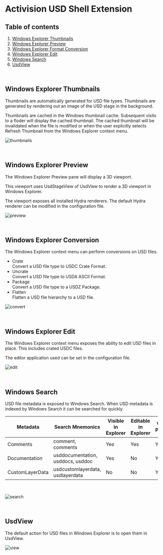 Activision USD Shell Extension
==============================

Table of contents
-----------------

1. [Windows Explorer Thumbnails](#thumbnails)
2. [Windows Explorer Preview](#preview)
3. [Windows Explorer Format Conversion](#conversion)
4. [Windows Explorer Edit](#edit)
5. [Windows Search](#search)
6. [UsdView](#usdview)

<BR>  

Windows Explorer Thumbnails <a name="thumbnails"></a>
---------------------------

Thumbnails are automatically generated for USD file types. Thumbnails are generated by rendering out an image of the USD stage in the background.

Thumbnails are cached in the Windows thumbnail cache. Subsequent visits to a floder will display the cached thumbnail. The cached thumbnail will be invalidated when the file is modified or when the user explicitly selects Refresh Thumbnail from the Windows Explorer context menu.

![thumbnails][thumbnails]

<BR>  

Windows Explorer Preview <a name="preview"></a>
------------------------

The Windows Explorer Preview pane will display a 3D viewport. 

This viewport uses UsdStageView of UsdView to render a 3D viewport in Windows Explorer.

The viewport exposes all installed Hydra renderers. The default Hydra renderer can be modified in the configuration file.

![preview][preview]

<BR>  

Windows Explorer Conversion <a name="conversion"></a>
---------------------------

The Windows Explorer context menu can perform conversions on USD files.

* Crate  
  Convert a USD file type to USDC Crate Format.
* Uncrate  
  Convert a USD file type to USDA ASCII Format.
* Package  
  Convert a USD file type to a USDZ Package.
* Flatten  
  Flatten a USD file hierarchy to a USD file.  

![convert][convert]

<BR>  

Windows Explorer Edit <a name="edit"></a>
---------------------

The Windows Explorer context menu exposes the ability to edit USD files in place. This includes crated USDC files.

The editor application used can be set in the configuration file.

![edit][edit]

<BR>  

Windows Search <a name="search"></a>
--------------

USD file metadata is exposed to Windows Search. When USD metadata is indexed by Windows Search it can be searched for quickly.

| Metadata        | Search Mnemonics                  | Visible in Explorer | Editable in Explorer | Visible in Properties |
| --------------- |-----------------------------------|---------------------|----------------------|-----------------------|
| Comments        | comment, comments                 |                 Yes |                  Yes |                   Yes |
| Documentation   | usddocumentation, usddocs, usddoc |                 Yes |                   No |                   Yes |
| CustomLayerData | usdcustomlayerdata, usdlayerdata  |                  No |                   No |                   Yes |  

<BR>  

![search][search]

<BR>  

UsdView <a name="usdview"></a>
-------
The default action for USD files in Windows Explorer is to open them in UsdView.

![view][view]


[thumbnails]:thumbnails.png "Windows Explorer Thumbnails"
[preview]:preview.png "Windows Explorer Preview"
[convert]:usdcat.png "Windows Explorer Format Conversion"
[edit]:edit.png "Windows Explorer Edit"
[search]:search.png "Windows Search"
[view]:usdview.png "UsdView"
